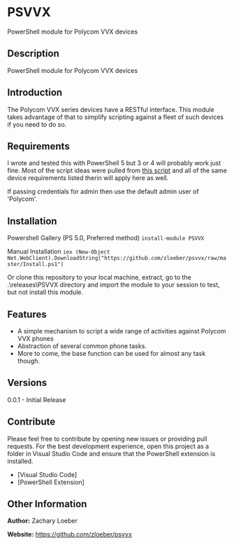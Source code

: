 # PSVVX

PowerShell module for Polycom VVX devices

## Description

PowerShell module for Polycom VVX devices

## Introduction

The Polycom VVX series devices have a RESTful interface. This module takes advantage of that to simplify scripting against a fleet of such devices if you need to do so.

## Requirements

I wrote and tested this with PowerShell 5 but 3 or 4 will probably work just fine. Most of the script ideas were pulled from [this script](http://www.myskypelab.com/2015/10/skype-for-business-lync-polycom-vvx.html) and all of the same device requirements listed therin will apply here as well.

If passing credentials for admin then use the default admin user of 'Polycom'.

## Installation

Powershell Gallery (PS 5.0, Preferred method)
`install-module PSVVX`

Manual Installation
`iex (New-Object Net.WebClient).DownloadString("https://github.com/zloeber/psvvx/raw/master/Install.ps1")`

Or clone this repository to your local machine, extract, go to the .\releases\PSVVX directory
and import the module to your session to test, but not install this module.

## Features

- A simple mechanism to script a wide range of activities against Polycom VVX phones
- Abstraction of several common phone tasks.
- More to come, the base function can be used for almost any task though.

## Versions

0.0.1 - Initial Release

## Contribute

Please feel free to contribute by opening new issues or providing pull requests.
For the best development experience, open this project as a folder in Visual
Studio Code and ensure that the PowerShell extension is installed.

* [Visual Studio Code]
* [PowerShell Extension]


## Other Information

**Author:** Zachary Loeber

**Website:** https://github.com/zloeber/psvvx

